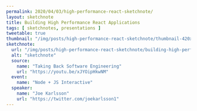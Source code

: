 ```yaml
---
permalink: 2020/04/03/high-performance-react-sketchnote/
layout: sketchnote
title: Building High Performance React Applications
tags: [ sketchnotes, presentations ]
tweetable: true
thumbnail: "/img/posts/high-performance-react-sketchnote/thumbnail-420x255.webp"
sketchnote:
  url: "/img/posts/high-performance-react-sketchnote/building-high-performance-react.webp"
  alt: "sketchnote"
  source:
    name: "Taking Back Software Engineering"
    url: "https://youtu.be/xJYOipHkwNM"
  event:
    name: "Node + JS Interactive"
  speaker: 
    name: "Joe Karlsson"
    url: "https://twitter.com/joekarlsson1"
---
```


